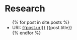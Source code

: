 # Research

<ul>
{% for post in site.posts %}
    <li>
        URI: <a href="{{post.url}}">{{post.url}}</a> {{post.title}}
    </li>
{% endfor %}
</ul>
